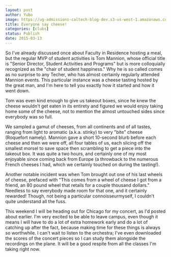 ```yaml
---
layout: post
author: Yubo
image: https://ug-admissions-caltech-blog-dev.s3-us-west-1.amazonaws.com/old_pictures/caltech_as_it_happens/6a0105349b8251970b01b8d0dd5f36970c.jpg
title: Everyone say cheese! 
categories: [clubs]
status: Publish
date: 2015-03-13
---
```


So I've already discussed once about Faculty in Residence hosting a meal, but the regular MVP of student activities is Tom Mannion, whose official title is "Senior Director, Student Activities and Programs" but is more colloquially recognized as the "chair of student happiness." Why he is so called comes as no surprise to any Techer, who has almost certainly regularly attended Mannion events. This particular instance was a cheese tasting hosted by the great man, and I'm here to tell you exactly how it started and how it went down.

Tom was even kind enough to give us takeout boxes, since he knew the cheese wouldn't get eaten in its entirety and figured we would enjoy taking home some of the cheese, not to mention the almost untouched sides since everybody was so full.

We sampled a gamut of cheeses, from all continents and of all tastes, ranging from light to aromatic (a.k.a. stinky) to very "bite" cheese (Roquefort namely). Mannion gave a short 10-second blurb before each cheese and then we were off, all four tables of us, each slicing off the smallest morsel to save space then scrambling to get a piece into the takeout box. It was quite a two hours, and certainly one of my most enjoyable since coming back from Europe (a throwback to the numerous French cheeses I had, which we certainly touched on during the tasting!).

Another notable incident was when Tom brought out one of his last wheels of cheese, prefaced with "This comes from a wheel of cheese I got from a friend, an 80 pound wheel that retails for a couple thousand dollars." Needless to say everybody made room for that one, and it certainly rewarded! Though, not being a particular connoisseurmyself, I couldn't quite understand all the fuss.

This weekend I will be heading out for Chicago for my concert, as I'd posted about earlier. I'm very excited to be able to leave campus, even though it means I will have to do a lot of extra homework early and do a lot of catching up after the fact, because making time for these things is always so worthwhile. I can't wait to listen to the orchestra; I've even downloaded the scores of the concert pieces so I can study them alongside the recordings on the plane. It will be a good respite from all the classes I'm taking right now.

